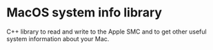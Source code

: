 # MacOS system info library

C++ library to read and write to the Apple SMC and to get other useful system information about your Mac.
